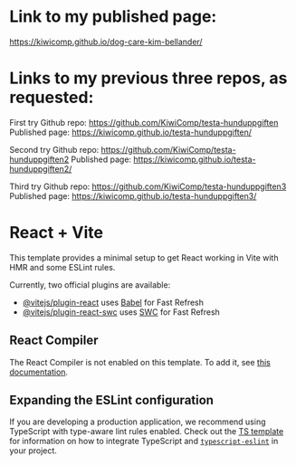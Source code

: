 # Link to my published page:
https://kiwicomp.github.io/dog-care-kim-bellander/

# Links to my previous three repos, as requested: 

First try
Github repo: https://github.com/KiwiComp/testa-hunduppgiften 
Published page: https://kiwicomp.github.io/testa-hunduppgiften/

Second try
Github repo: https://github.com/KiwiComp/testa-hunduppgiften2 
Published page: https://kiwicomp.github.io/testa-hunduppgiften2/

Third try
Github repo: https://github.com/KiwiComp/testa-hunduppgiften3
Published page: https://kiwicomp.github.io/testa-hunduppgiften3/


# React + Vite

This template provides a minimal setup to get React working in Vite with HMR and some ESLint rules.

Currently, two official plugins are available:

- [@vitejs/plugin-react](https://github.com/vitejs/vite-plugin-react/blob/main/packages/plugin-react) uses [Babel](https://babeljs.io/) for Fast Refresh
- [@vitejs/plugin-react-swc](https://github.com/vitejs/vite-plugin-react/blob/main/packages/plugin-react-swc) uses [SWC](https://swc.rs/) for Fast Refresh

## React Compiler

The React Compiler is not enabled on this template. To add it, see [this documentation](https://react.dev/learn/react-compiler/installation).

## Expanding the ESLint configuration

If you are developing a production application, we recommend using TypeScript with type-aware lint rules enabled. Check out the [TS template](https://github.com/vitejs/vite/tree/main/packages/create-vite/template-react-ts) for information on how to integrate TypeScript and [`typescript-eslint`](https://typescript-eslint.io) in your project.

